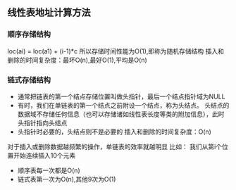 ## 线性表地址计算方法
### 顺序存储结构
loc(ai) = loc(a1) + (i-1)*c
所以存储时间性能为O(1),即称为随机存储结构
插入和删除的时间复杂度：最坏O(n),最好O(1),平均是O(n)
### 链式存储结构
* 通常把链表的第一个结点存储位置叫做头指针，最后一个结点指针域为NULL
* 有时，我们在单链表的第一个结点之前附设一个结点，称为头结点。
头结点的数据域不存储任何信息（也可以存储诸如线性表长度等类的附加信息），此时头指针指向头结点
* 头指针时必要的，头结点则不是必要的
插入和删除的时间复杂度：O(n)

对于插入或删除数据越频繁的操作，单链表的效率就越明显
比如：
我们从第i个位置开始连续插入10个元素
* 顺序表每一次都是O(n)
* 链式表第一次为O(n),其他9次为O(1)
